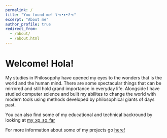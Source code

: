 ```yaml
---
permalink: /
title: "You found me! ʕっ•ᴥ•ʔっ"
excerpt: "About me"
author_profile: true
redirect_from: 
  - /about/
  - /about.html
---
```


Welcome! Hola!
======
My studies in Philosopphy have opened my eyes to the wonders that is the world and the human mind. There are some spectacular things that can be mirrored and still hold grand importance in everyday life. Alongside I have studied computer science and built my abilites to change the world with modern tools using methods developed by philosophical giants of days past.

You can also find some of my educational and technical backround by looking at [my_xp_so_far](/cv)

For more information about some of my projects go [here!](/portfolio)
